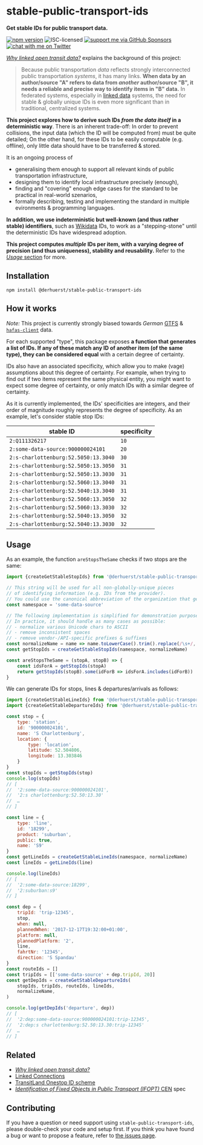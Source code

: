 # stable-public-transport-ids

**Get stable IDs for public transport data.**

[![npm version](https://img.shields.io/npm/v/@derhuerst/stable-public-transport-ids.svg)](https://www.npmjs.com/package/@derhuerst/stable-public-transport-ids)
![ISC-licensed](https://img.shields.io/github/license/derhuerst/stable-public-transport-ids.svg)
[![support me via GitHub Sponsors](https://img.shields.io/badge/support%20me-donate-fa7664.svg)](https://github.com/sponsors/derhuerst)
[![chat with me on Twitter](https://img.shields.io/badge/chat%20with%20me-on%20Twitter-1da1f2.svg)](https://twitter.com/derhuerst)

[*Why linked open transit data?*](https://github.com/public-transport/why-linked-open-transit-data) explains the background of this project:

> Because public transportation *data* reflects strongly interconnected public transportation *systems*, it has many links. **When data by an author/source "A" refers to data from *another* author/source "B", it needs a reliable and precise way to identify items in "B" data.** In federated systems, especially in [linked data](https://en.wikipedia.org/wiki/Linked_data) systems, the need for stable & globally unique IDs is even more significant than in traditional, centralized systems.

**This project explores how to derive such IDs *from the data itself* in a deterministic way**. There is an inherent trade-off: In order to prevent collisions, the input data (which the ID will be computed from) must be quite detailed; On the other hand, for these IDs to be easily computable (e.g. offline), only little data should have to be transferred & stored.

It is an ongoing process of

- generalising them enough to support all relevant kinds of public transportation infrastructure,
- designing them to identify local infrastructure precisely (enough),
- finding and "covering" enough edge cases for the standard to be practical in real-world szenarios,
- formally describing, testing and implementing the standard in multiple evironments & programming languages.

**In addition, we use indeterministic but well-known (and thus rather stable) identifiers**, such as [Wikidata](https://wikidata.org/) IDs, to work as a "stepping-stone" until the deterministic IDs have widespread adoption.

**This project computes *multiple* IDs per item, with a varying degree of precision (and thus uniqueness), stability and reusability.** Refer to the [*Usage* section](#usage) for more.

## Installation

```shell
npm install @derhuerst/stable-public-transport-ids
```


## How it works

*Note:* This project is currently strongly biased towards *German* [GTFS](https://developers.google.com/transit/gtfs/) & [`hafas-client`](https://github.com/public-transport/hafas-client) data.

For each supported "type", this package exposes **a function that generates a list of IDs. If any of these match any ID of another item (of the same type), they can be considered equal** with a certain degree of certainty.

IDs also have an associated specificity, which allow you to make (vage) assumptions about this degree of certainty. For example, when trying to find out if two items represent the same physical entity, you might want to expect some degree of certainty, or only match IDs with a similar degree of certainty.

As it is currently implemented, the IDs' specificities are integers, and their order of magnitude roughly represents the degree of specificity. As an example, let's consider stable stop IDs:

stable ID | specificity
-|-
`2:Q111326217` | `10`
`2:some-data-source:900000024101` | `20`
`2:s-charlottenburg:52.5050:13.3040` | `30`
`2:s-charlottenburg:52.5050:13.3050` | `31`
`2:s-charlottenburg:52.5050:13.3030` | `31`
`2:s-charlottenburg:52.5060:13.3040` | `31`
`2:s-charlottenburg:52.5040:13.3040` | `31`
`2:s-charlottenburg:52.5060:13.3050` | `32`
`2:s-charlottenburg:52.5060:13.3030` | `32`
`2:s-charlottenburg:52.5040:13.3050` | `32`
`2:s-charlottenburg:52.5040:13.3030` | `32`


## Usage

As an example, the function `areStopsTheSame` checks if two stops are the same:

```js
import {createGetStableStopIds} from '@derhuerst/stable-public-transport-ids/stop.js'

// This string will be used for all non-globally-unique pieces
// of identifying information (e.g. IDs from the provider).
// You could use the canonical abbreviation of the organization that generates and/or manages the stop IDs.
const namespace = 'some-data-source'

// The following implementation is simplified for demonstration purposes.
// In practice, it should handle as many cases as possible:
// - normalize various Unicode chars to ASCII
// - remove inconsistent spaces
// - remove vendor-/API-specific prefixes & suffixes
const normalizeName = name => name.toLowerCase().trim().replace(/\s+/, '-')
const getStopIds = createGetStableStopIds(namespace, normalizeName)

const areStopsTheSame = (stopA, stopB) => {
	const idsForA = getStopIds(stopA)
	return getStopIds(stopB).some(idForB => idsForA.includes(idForB))
}
```

We can generate IDs for stops, lines & departures/arrivals as follows:

```js
import {createGetStableLineIds} from '@derhuerst/stable-public-transport-ids/line.js'
import {createGetStableDepartureIds} from '@derhuerst/stable-public-transport-ids/arrival-departure.js'

const stop = {
	type: 'station',
	id: '900000024101',
	name: 'S Charlottenburg',
	location: {
		type: 'location',
		latitude: 52.504806,
		longitude: 13.303846
	}
}
const stopIds = getStopIds(stop)
console.log(stopIds)
// [
// 	'2:some-data-source:900000024101',
// 	'2:s charlottenburg:52.50:13.30'
// 	…
// ]

const line = {
	type: 'line',
	id: '18299',
	product: 'suburban',
	public: true,
	name: 'S9'
}
const getLineIds = createGetStableLineIds(namespace, normalizeName)
const lineIds = getLineIds(line)

console.log(lineIds)
// [
// 	'2:some-data-source:18299',
// 	'2:suburban:s9'
// ]

const dep = {
	tripId: 'trip-12345',
	stop,
	when: null,
	plannedWhen: '2017-12-17T19:32:00+01:00',
	platform: null,
	plannedPlatform: '2',
	line,
	fahrtNr: '12345',
	direction: 'S Spandau'
}
const routeIds = []
const tripIds = [['some-data-source' + dep.tripId, 20]]
const getDepIds = createGetStableDepartureIds(
	stopIds, tripIds, routeIds, lineIds,
	normalizeName,
)

console.log(getDepIds('departure', dep))
// [
// 	'2:dep:some-data-source:900000024101:trip-12345',
// 	'2:dep:s charlottenburg:52.50:13.30:trip-12345'
// 	…
// ]
```


## Related

- [*Why linked open transit data?*](https://github.com/public-transport/why-linked-open-transit-data)
- [Linked Connections](https://linkedconnections.org)
- [TransitLand Onestop ID scheme](https://transit.land/documentation/onestop-id-scheme/)
- [*Identification of Fixed Objects in Public Transport (IFOPT)* ](https://en.wikipedia.org/wiki/Identification_of_Fixed_Objects_in_Public_Transport) [CEN](https://en.wikipedia.org/wiki/European_Committee_for_Standardization) spec


## Contributing

If you have a question or need support using `stable-public-transport-ids`, please double-check your code and setup first. If you think you have found a bug or want to propose a feature, refer to [the issues page](https://github.com/derhuerst/stable-public-transport-ids/issues).
